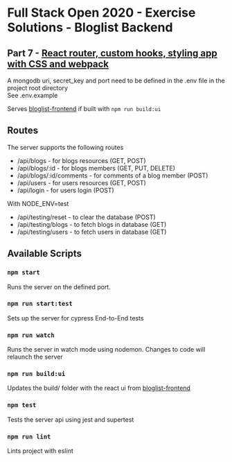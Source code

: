 # Full Stack Open 2020 - Exercise Solutions - Bloglist Backend

## Part 7 - [React router, custom hooks, styling app with CSS and webpack](https://fullstackopen.com/en/part7)

A mongodb uri, secret_key and port need to be defined in the .env file in the project root directory\
See .env.example

Serves [bloglist-frontend](https://github.com/jeremy-ebinum/full-stack-open-2020/tree/master/part7/bloglist-frontend) if built with `npm run build:ui`

## Routes

The server supports the following routes

- /api/blogs - for blogs resources (GET, POST)
- /api/blogs/:id - for blogs members (GET, PUT, DELETE)
- /api/blogs/:id/comments - for comments of a blog member (POST)
- /api/users - for users resources (GET, POST)
- /api/login - for users login (POST)

With NODE_ENV=test

- /api/testing/reset - to clear the database (POST)
- /api/testing/blogs - to fetch blogs in database (GET)
- /api/testing/users - to fetch users in database (GET)

## Available Scripts

### `npm start`

Runs the server on the defined port.

### `npm run start:test`

Sets up the server for cypress End-to-End tests

### `npm run watch`

Runs the server in watch mode using nodemon. Changes to code will relaunch the server

### `npm run build:ui`

Updates the build/ folder with the react ui from [bloglist-frontend](https://github.com/jeremy-ebinum/full-stack-open-2020/tree/master/part7/bloglist-frontend)

### `npm test`

Tests the server api using jest and supertest

### `npm run lint`

Lints project with eslint
